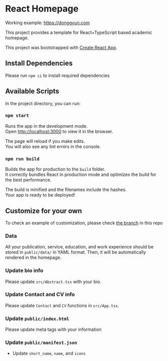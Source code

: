 # React Homepage

Working example: https://donggyun.com

This project provides a template for React+TypeScript based academic homepage.

This project was bootstrapped with [Create React App](https://github.com/facebook/create-react-app).

## Install Dependencies

Please run `npm ci` to install required dependencies

## Available Scripts

In the project directory, you can run:

### `npm start`

Runs the app in the development mode.\
Open [http://localhost:3000](http://localhost:3000) to view it in the browser.

The page will reload if you make edits.\
You will also see any lint errors in the console.

### `npm run build`

Builds the app for production to the `build` folder.\
It correctly bundles React in production mode and optimizes the build for the best performance.

The build is minified and the filenames include the hashes.\
Your app is ready to be deployed!

## Customize for your own

To check an example of customization, please check [the branch](https://github.com/handk85/react-homepage/tree/donggyun) in this repo

### Data

All your publication, service, education, and work experience should be stored in `public/data/` in YAML format.
Then, it will be automatically rendered in the homepage.

### Update bio info

Please update `src/Abstract.tsx` with your bio.

### Update Contact and CV info

Please update `Contact` and `CV` functions in `src/App.tsx`.

### Update `public/index.html`

Please update meta tags with your information

### Update `public/manifest.json`

- Update `short_name`, `name`, and `icons`

